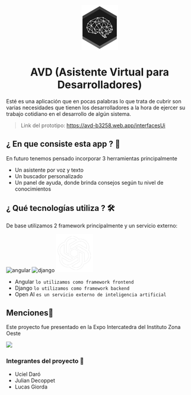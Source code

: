 <div align="center">
  <img src="https://github.com/Uciel89/AVD/blob/main/img/logo_avd.png" alt="Room Chat" style="width: 100px"/>
  <h1 align="center">AVD (Asistente Virtual para Desarrolladores)</h1>
</div>
 
Esté es una aplicación que en pocas palabras lo que trata de cubrir son varias necesidades que tienen los desarrolladores a la hora de ejercer su trabajo cotidiano en el desarrollo de algún sistema.
 
> Link del prototipo: https://avd-b3258.web.app/interfacesUi
 
## ¿ En que consiste esta app ? 🧐
En futuro tenemos pensado incorporar 3 herramientas principalmente
- Un asistente por voz y texto
- Un buscador personalizado
- Un panel de ayuda, donde brinda consejos según tu nivel de conocimientos
 
## ¿ Qué tecnologías utiliza ? 🛠️
De base utilizamos 2 framework principalmente y un servicio externo: 
 
![angular](https://img.icons8.com/color/96/000000/angularjs.png)
![django](https://img.icons8.com/color/96/000000/django.png)
<img style="width: 100px" src="https://github.com/Uciel89/AVD/blob/main/img/openai_logo.png"></img>
 
- Angular `lo utilizamos como framework frontend`
- Django `lo utilizamos como framework backend`
- Open AI `es un servicio externo de inteligencia artificial`
 
## Menciones📖
Este proyecto fue presentado en la Expo Intercatedra del Instituto Zona Oeste
 
<a href="http://www.institutozonaoeste.edu.ar/" target="_blank" ><img style="width: 50px" src="http://www.institutozonaoeste.edu.ar/wp-content/uploads/2016/09/cropped-logo-izo-izo-1.png"></a>
 
### Integrantes del proyecto 🤝
- Uciel Daró
- Julian Decoppet
- Lucas Giorda

